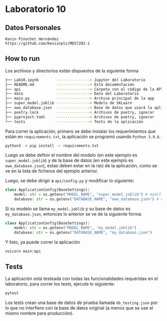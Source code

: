 # Laboratorio 10

## Datos Personales

```
Kevin Pinochet Hernández
https://github.com/Keviinplz/MDS7202-1
```

## How to run
Los archivos y directorios están dispuestos de la siguiente forma
```bash
├── Lab10.ipynb        ---------------> Jupyter del Laboratorio
├── README.md          ---------------> Ésta documentación
├── api                ---------------> Carpeta con el código de la API
├── data               ---------------> Data del Laboratorio
├── main.py            ---------------> Archivo principal de la app
├── super_model.joblib ---------------> Modelo de SKLearn
├── owo_database.json  ---------------> Base de datos que usará la aplicación
├── poetry.lock        ---------------> Archivos de poetry, ignorar
├── pyproject.toml     ---------------> Archivos de poetry, ignorar
└── tests              ---------------> Tests de la aplicación
```

Para correr la aplicación, primero se debe instalar los requerimientos que están en `requirements.txt`, la aplicación se programó usando `Python 3.9.6`.

```bash
python3 -m pip install -r requirements.txt
```

Luego se debe definir el nombre del modelo (en este ejemplo es `super_model.joblib`) y de la base de datos (en este ejemplo es `owo_database.json`), estas deben estar en la raíz de la aplicación, como se ve en la lista de ficheros del ejemplo anterior.

Luego, se debe dirigir a `api/config.py` y modificar lo siguiente:

```py
class ApplicationConfig(BaseSettings):
    model: str = os.getenv("MODEL_NAME", "super_model.joblib") # modificar por su modelo
    database: str = os.getenv("DATABASE_NAME", "owo_database.json") # modificar por su db
```

Si su modelo se llama `my_model.joblib` y su base de datos es `my_database.json`, entonces lo anterior se ve de la siguiente forma:

```py
class ApplicationConfig(BaseSettings):
    model: str = os.getenv("MODEL_NAME", "my_model.joblib")
    database: str = os.getenv("DATABASE_NAME", "my_database.json")
```

Y listo, ya puede correr la aplicación
```bash
uvicorn main:api
```

## Tests

La aplicación está testeada con todas las funcionalidades requeridas en el laboratorio, para correr los tests, ejecute lo siguiente:

```bash
pytest
```

Los tests crean una base de datos de prueba llamada `db_testing.json` por lo que no interfiere con la base de datos original (a menos que se use el mismo nombre para producción).
